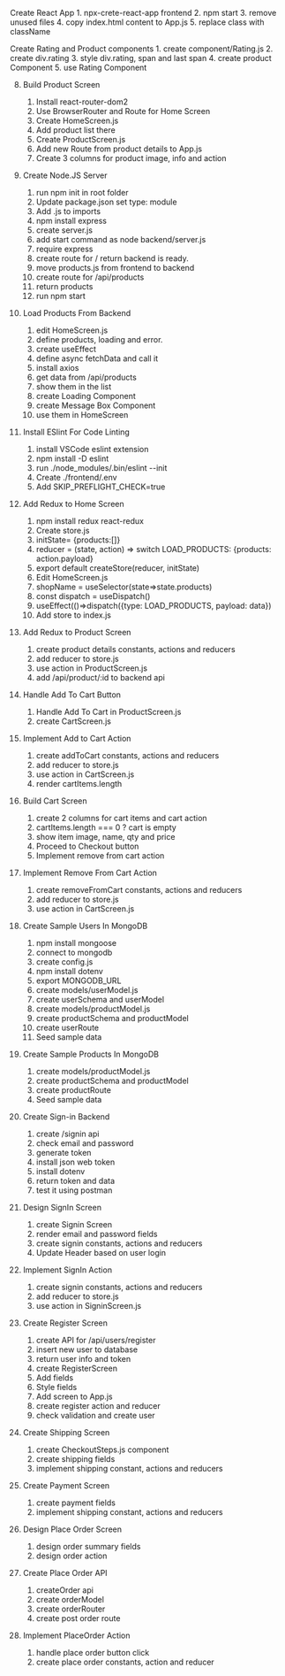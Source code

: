 Create React App
    1. npx-crete-react-app frontend
    2. npm start
    3. remove unused files
    4. copy index.html content to App.js
    5. replace class with className

Create Rating and Product components
    1. create component/Rating.js
    2. create div.rating
    3. style div.rating, span and last span
    4. create product Component
    5. use Rating Component

8. Build Product Screen
    1. Install react-router-dom2
    2. Use BrowserRouter and Route for Home Screen
    3. Create HomeScreen.js
    4. Add product list there
    5. Create ProductScreen.js
    6. Add new Route from product details to App.js
    7. Create 3 columns for product image, info and action

9. Create Node.JS Server
   1. run npm init in root folder
   2. Update package.json set type: module
   3. Add .js to imports
   4. npm install express
   5. create server.js
   6. add start command as node backend/server.js
   7. require express
   8. create route for / return backend is ready.
   9. move products.js from frontend to backend
   10. create route for /api/products
   11. return products
   12. run npm start

10. Load Products From Backend
    1. edit HomeScreen.js
    2. define products, loading and error.
    3. create useEffect
    4. define async fetchData and call it
    5. install axios
    6. get data from /api/products
    7. show them in the list
    8. create Loading Component
    9. create Message Box Component
    10. use them in HomeScreen
    
11. Install ESlint For Code Linting
    1. install VSCode eslint extension
    2. npm install -D eslint
    3. run ./node_modules/.bin/eslint --init
    4. Create ./frontend/.env
    5. Add SKIP_PREFLIGHT_CHECK=true

12. Add Redux to Home Screen
    1. npm install redux react-redux
    2. Create store.js
    3. initState= {products:[]}
    4. reducer = (state, action) => switch LOAD_PRODUCTS: {products: action.payload}
    5. export default createStore(reducer, initState)
    6. Edit HomeScreen.js
    7. shopName = useSelector(state=>state.products)
    8. const dispatch = useDispatch()
    9. useEffect(()=>dispatch({type: LOAD_PRODUCTS, payload: data})
    10. Add store to index.js

13. Add Redux to Product Screen
    1. create product details constants, actions and reducers
    2. add reducer to store.js
    3. use action in ProductScreen.js
    4. add /api/product/:id to backend api

14. Handle Add To Cart Button
    1. Handle Add To Cart in ProductScreen.js
    2. create CartScreen.js

15. Implement Add to Cart Action
    1. create addToCart constants, actions and reducers
    2. add reducer to store.js
    3. use action in CartScreen.js
    4. render cartItems.length

16. Build Cart Screen
    1. create 2 columns for cart items and cart action
    2. cartItems.length === 0 ? cart is empty
    3. show item image, name, qty and price
    4. Proceed to Checkout button
    5. Implement remove from cart action

17. Implement Remove From Cart Action
    1. create removeFromCart constants, actions and reducers
    2. add reducer to store.js
    3. use action in CartScreen.js

18. Create Sample Users In MongoDB
    1. npm install mongoose
    2. connect to mongodb
    3. create config.js
    4. npm install dotenv
    5. export MONGODB_URL
    6. create models/userModel.js
    7. create userSchema and userModel
    8. create models/productModel.js
    9. create productSchema and productModel
    10. create userRoute
    11. Seed sample data

19. Create Sample Products In MongoDB
    1. create models/productModel.js
    2. create productSchema and productModel
    3. create productRoute
    4. Seed sample data

20. Create Sign-in Backend
    1. create /signin api
    2. check email and password
    3. generate token
    4. install json web token
    5. install dotenv
    6. return token and data
    7. test it using postman

21. Design SignIn Screen
    1. create Signin Screen
    2. render email and password fields
    3. create signin constants, actions and reducers
    4. Update Header based on user login

22. Implement SignIn Action
    1. create signin constants, actions and reducers
    2. add reducer to store.js
    3. use action in SigninScreen.js

23. Create Register Screen
    1. create API for /api/users/register
    2. insert new user to database
    3. return user info and token
    4. create RegisterScreen
    5. Add fields
    6. Style fields
    7. Add screen to App.js
    8. create register action and reducer
    9. check validation and create user

24. Create Shipping Screen
    1. create CheckoutSteps.js component
    2. create shipping fields
    3. implement shipping constant, actions and reducers

25. Create Payment Screen
    1. create payment fields
    2. implement shipping constant, actions and reducers

26. Design Place Order Screen
    1. design order summary fields
    2. design order action

27. Create Place Order API
    1. createOrder api
    2. create orderModel
    3. create orderRouter
    4. create post order route

28. Implement PlaceOrder Action
    1. handle place order button click
    2. create place order constants, action and reducer
    
    